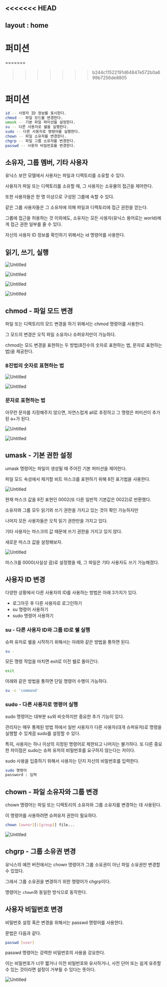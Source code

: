 <<<<<<< HEAD
---
layout : home
---

퍼미션
======================

=======
>>>>>>> b244c11522191d64847e572b0a699b7256de8805
# 퍼미션

```bash
id -- 사용자 ID 정보를 표시한다.
chmod -- 파일 모드를 변경한다.
umask -- 기본 파일 퍼미션을 설정한다.
su -- 다른 사용자로 쉘을 실행한다.
sudo -- 다른 사용자로 명령어를 실행한다.
chown -- 파일 소유자를 변경한다.
chgrp -- 파일 그룹 소유자를 변경한다.
passwd -- 사용자 비밀번호를 변경한다.
```

## 소유자, 그룹 멤버, 기타 사용자

유닉스 보안 모델에서 사용자는 파일과 디렉토리를 소유할 수 있다.

사용자가 파일 또는 디렉토리를 소유할 때, 그 사용자는 소유물의 접근을 제어한다.

또한 사용자들은 한 명 이상으로 구성된 그룹에 속할 수 있다.

같은 그룹 사용자들은 그 소유자에 의해 파일과 디렉토리에 접근 권한을 얻는다.

그룹에 접근을 허용하는 것 이외에도, 소유자는 모든 사용자(유닉스 용어로는 world)에게 접근 권한 일부를 줄 수 있다.

자신의 사용자 ID 정보를 확인하기 위해서는 id 명령어를 사용한다.

## 읽기, 쓰기, 실행

![Untitled](./image/img1-1.png)

![Untitled](./image/img1-2.png)

![Untitled](./image/img1-3.png)

![Untitled](./image/img1-4.png)

## chmod - 파일 모드 변경

파일 또는 디렉토리의 모드 변경을 하기 위해서는 chmod 명령어를 사용한다.

그 모드의 변경은 오직 파일 소유자나 슈퍼유저만이 가능하다.

chmod는 모드 변경을 표현하는 두 방법(8진수의 숫자로 표현하는 법, 문자로 표현하는 법)을 제공한다.

### 8진법의 숫자로 표현하는 법

![Untitled](./image/img1-5.png)

![Untitled](./image/img1-6.png)

### 문자로 표현하는 법

아무런 문자를 지정해주지 않으면, 자연스럽게 all로 추정하고 그 명령은 퍼미션이 추가된 a+가 된다.

![Untitled](./image/img1-7.png)

![Untitled](./image/img1-8.png)

## umask - 기본 권한 설정

umask 명령어는 파일이 생성될 때 주어진 기본 퍼미션을 제어한다.

파일 모드 속성에서 제거할 비트 마스크를 표현하기 위해 8진 표기법을 사용한다.

![Untitled](./image/img1-9.png)

현재 마스크 값을 8진 표현인 0002(또 다른 일반적 기본값은 0022)로 반환했다.

소유자와 그룹 모두 읽기와 쓰기 권한을 가지고 있는 것이 확인 가능하지만

나머지 모든 사용자들은 오직 읽기 권한만을 가지고 있다.

기타 사용자는 마스크의 값 때문에 쓰기 권한을 가지고 있지 않다.

새로운 마스크 값을 설정해보자.

![Untitled](./image/img1-10.png)

마스크를 0000(사실상 끔)로 설정했을 때, 그 파일은 기타 사용자도 쓰기 가능해졌다.

## 사용자 ID 변경

다양한 상황에서 다른 사용자의 ID를 사용하는 방법은 아래 3가지가 있다.

- 로그아웃 후 다른 사용자로 로그인하기
- su 명령어 사용하기
- sudo 명령어 사용하기

### su - 다른 사용자 ID와 그룹 ID로 쉘 실행

슈퍼 유저로 쉘을 시작하기 위해서는 아래와 같은 방법을 통하면 된다.

```bash
su -
```

모든 명령 작업을 마치면 exit로 이전 쉘로 돌아간다.

```bash
exit
```

아래와 같은 방법을 통하면 단일 명령어 수행이 가능하다.

```bash
su -c 'command'
```

### sudo - 다른 사용자로 명령어 실행

sudo 명령어는 대부분 su와 비슷하지만 중요한 추가 기능이 있다.

관리자는 매우 통제된 방법 하에서 일반 사용자가 다른 사용자(대개 슈퍼유저)로 명령을 실행할 수 있게끔 sudo를 설정할 수 있다.

특히, 사용자는 하나 이상의 지정된 명령어로 제한되고 나머지는 불가하다. 또 다른 중요한 차이점은 sudo는 슈퍼 유저의 비밀번호를 요구하지 않는다는 저이다.

sudo 사용을 입증하기 위해서 사용자는 단지 자신의 비밀번호를 입력한다.

```bash
sudo 명령어
password : 입력
```

## chown - 파일 소유자와 그룹 변경

chown 명령어는 파일 또는 디렉토리의 소유자와 그룹 소유자를 변경하는 데 사용된다.

이 명령어를 사용하려면 슈퍼유저 권한이 필요하다.

```bash
chown [owner][:[group]] file...
```

![Untitled](./image/img1-11.png)

## chgrp - 그룹 소유권 변경

유닉스의 예전 버전에서는 chown 명령어가 그룹 소유권이 아닌 파일 소유권만 변경할 수 있었다.

그래서 그룹 소유권을 변경하기 위한 명령어가 chgrp이다.

명령어는 `chown`와 동일한 방식으로 동작한다.

## 사용자 비밀번호 변경

비밀번호 설정 혹은 변경을 위해서는 passwd 명령어를 사용한다.

문법은 다음과 같다.

```bash
passwd [user]
```

passwd 명령어는 강력한 비밀번호의 사용을 강요한다.

이는 비밀번호가 너무 짧거나 이전 비밀번호와 유사하거나, 사전 단어 또는 쉽게 유추할 수 있는 것이라면 설정이 거부될 수 있다는 뜻이다.

![Untitled](./image/img1-12.png)